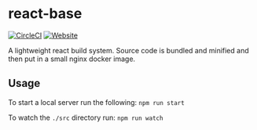 # react-base

[![CircleCI](https://img.shields.io/circleci/project/github/JChanceHud/react-base.svg)](https://circleci.com/gh/JChanceHud/react-base)
[![Website](https://img.shields.io/website-finished-running-green-red/http/shields.io.svg?label=flow-coverage)](http://artifacts.plug.sh/project/github/JChanceHud/react-base/latest/artifacts)

A lightweight react build system. Source code is bundled and minified and then put in a small nginx docker image.

## Usage

To start a local server run the following: `npm run start`

To watch the `./src` directory run: `npm run watch`

